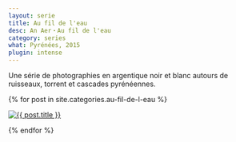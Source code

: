 ```yaml
---
layout: serie
title: Au fil de l'eau
desc: An Aer・Au fil de l'eau
category: series
what: Pyrénées, 2015
plugin: intense
---
```


<p>
  Une série de photographies en argentique noir et blanc autours de
  ruisseaux, torrent et cascades pyrénéennes.
</p>

{% for post in site.categories.au-fil-de-l-eau %}
<div class="square-box">
  <div class="square-dummy"></div>
  <div class="square-thumb">
    <p>
      <a href="{{ post.url }}">
	<img alt="{{ post.title }}" src="{{ site.file }}/series/{{ post.category }}/{{ post.image }}-medium.jpg" class="nointense" />
      </a>
    </p>
  </div>
</div>
{% endfor %}

